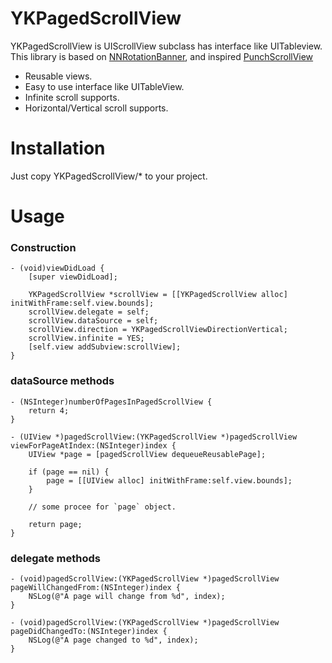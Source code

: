 YKPagedScrollView
=================

YKPagedScrollView is UIScrollView subclass has interface like UITableview. This library is based on [NNRotationBanner](https://github.com/naonya3/NNRotationBanner), and inspired [PunchScrollView](https://github.com/tapwork/PunchScrollView)

- Reusable views.
- Easy to use interface like UITableView.
- Infinite scroll supports.
- Horizontal/Vertical scroll supports.

Installation
=================

Just copy YKPagedScrollView/* to your project.

Usage
=================

### Construction

```
- (void)viewDidLoad {
    [super viewDidLoad];

    YKPagedScrollView *scrollView = [[YKPagedScrollView alloc] initWithFrame:self.view.bounds];
    scrollView.delegate = self;
    scrollView.dataSource = self;
    scrollView.direction = YKPagedScrollViewDirectionVertical;
    scrollView.infinite = YES;
    [self.view addSubview:scrollView];
}
```

### dataSource methods

```
- (NSInteger)numberOfPagesInPagedScrollView {
    return 4;
}

- (UIView *)pagedScrollView:(YKPagedScrollView *)pagedScrollView viewForPageAtIndex:(NSInteger)index {
    UIView *page = [pagedScrollView dequeueReusablePage];
    
    if (page == nil) {
        page = [[UIView alloc] initWithFrame:self.view.bounds];
    }
    
    // some procee for `page` object.
    
    return page;
}
```

### delegate methods

```
- (void)pagedScrollView:(YKPagedScrollView *)pagedScrollView pageWillChangedFrom:(NSInteger)index {
    NSLog(@"A page will change from %d", index);
}

- (void)pagedScrollView:(YKPagedScrollView *)pagedScrollView pageDidChangedTo:(NSInteger)index {
    NSLog(@"A page changed to %d", index);
}
```
